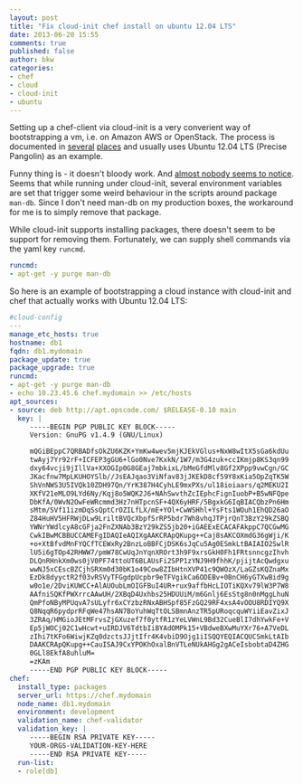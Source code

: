 ```yaml
---
layout: post
title: "Fix cloud-init chef install on ubuntu 12.04 LTS"
date: 2013-06-20 15:55
comments: true
published: false
author: bkw
categories:
- chef
- cloud
- cloud-init
- ubuntu
---
```

Setting up a chef-client via cloud-init is a very converient way of
bootstrapping a vm, i.e. on Amazon AWS or OpenStack. The process is documented
in [several](https://cloudinit.readthedocs.org/en/latest/topics/examples.html#install-and-run-chef-recipes)
[places](http://docs.openstack.org/trunk/openstack-compute/admin/content/user-data.html#d6e7751) and usually uses Ubuntu 12.04 LTS (Precise Pangolin) as an
example.

Funny thing is - it doesn't bloody work. <!-- more -->
And [almost nobody seems to
notice](https://bugs.launchpad.net/ubuntu/+source/cloud-init/+bug/961142).
Seems that while running under cloud-init, several environment variables are
set that trigger some weird behaviour in the scripts around package `man-db`.
Since I don't need man-db on my production boxes, the workaround for me is to
simply remove that package.

While cloud-init supports installing packages, there doesn't seem to be support
for removing them. Fortunately, we can supply shell commands via the yaml key
`runcmd`.
``` yaml
runcmd:
- apt-get -y purge man-db
```

So here is an example of bootstrapping a cloud instance with cloud-init and
chef that actually works with Ubuntu 12.04 LTS:

``` yaml cloud-config.yml
#cloud-config
---
manage_etc_hosts: true
hostname: db1
fqdn: db1.mydomain
package_update: true
package_upgrade: true
runcmd:
- apt-get -y purge man-db
- echo 10.23.45.6 chef.mydomain >> /etc/hosts
apt_sources:
- source: deb http://apt.opscode.com/ $RELEASE-0.10 main
  key: |
     -----BEGIN PGP PUBLIC KEY BLOCK-----
     Version: GnuPG v1.4.9 (GNU/Linux)

     mQGiBEppC7QRBADfsOkZU6KZK+YmKw4wev5mjKJEkVGlus+NxW8wItX5sGa6kdUu
     twAyj7Yr92rF+ICFEP3gGU6+lGo0Nve7KxkN/1W7/m3G4zuk+ccIKmjp8KS3qn99
     dxy64vcji9jIllVa+XXOGIp0G8GEaj7mbkixL/bMeGfdMlv8Gf2XPpp9vwCgn/GC
     JKacfnw7MpLKUHOYSlb//JsEAJqao3ViNfav83jJKEkD8cf59Y8xKia5OpZqTK5W
     ShVnNWS3U5IVQk10ZDH97Qn/YrK387H4CyhLE9mxPXs/ul18ioiaars/q2MEKU2I
     XKfV21eMLO9LYd6Ny/Kqj8o5WQK2J6+NAhSwvthZcIEphcFignIuobP+B5wNFQpe
     DbKfA/0WvN2OwFeWRcmmd3Hz7nHTpcnSF+4QX6yHRF/5BgxkG6IqBIACQbzPn6Hm
     sMtm/SVf11izmDqSsQptCrOZILfLX/mE+YOl+CwWSHhl+YsFts1WOuh1EhQD26aO
     Z84HuHV5HFRWjDLw9LriltBVQcXbpfSrRP5bdr7Wh8vhqJTPjrQnT3BzY29kZSBQ
     YWNrYWdlcyA8cGFja2FnZXNAb3BzY29kZS5jb20+iGAEExECACAFAkppC7QCGwMG
     CwkIBwMCBBUCCAMEFgIDAQIeAQIXgAAKCRApQKupg++Caj8sAKCOXmdG36gWji/K
     +o+XtBfvdMnFYQCfTCEWxRy2BnzLoBBFCjDSK6sJqCu5Ag0ESmkLtBAIAIO2SwlR
     lU5i6gTOp42RHWW7/pmW78CwUqJnYqnXROrt3h9F9xrsGkH0Fh1FRtsnncgzIhvh
     DLQnRHnkXm0ws0jV0PF74ttoUT6BLAUsFi2SPP1zYNJ9H9fhhK/pjijtAcQwdgxu
     wwNJ5xCEscBZCjhSRXm0d30bK1o49Cow8ZIbHtnXVP41c9QWOzX/LaGZsKQZnaMx
     EzDk8dyyctR2f03vRSVyTFGgdpUcpbr9eTFVgikCa6ODEBv+0BnCH6yGTXwBid9g
     w0o1e/2DviKUWCC+AlAUOubLmOIGFBuI4UR+rux9affbHcLIOTiKQXv79lW3P7W8
     AAfniSQKfPWXrrcAAwUH/2XBqD4Uxhbs25HDUUiM/m6Gnlj6EsStg8n0nMggLhuN
     QmPfoNByMPUqvA7sULyfr6xCYzbzRNxABHSpf85FzGQ29RF4xsA4vOOU8RDIYQ9X
     Q8NqqR6pydprRFqWe47hsAN7BoYuhWqTtOLSBmnAnzTR5pURoqcquWYiiEavZixJ
     3ZRAq/HMGioJEtMFrvsZjGXuzef7f0ytfR1zYeLVWnL9Bd32CueBlI7dhYwkFe+V
     Ep5jWOCj02C1wHcwt+uIRDJV6TdtbIiBYAdOMPk15+VBdweBXwMuYXr76+A7VeDL
     zIhi7tKFo6WiwjKZq0dzctsJJjtIfr4K4vbiD9Ojg1iISQQYEQIACQUCSmkLtAIb
     DAAKCRApQKupg++CauISAJ9CxYPOKhOxalBnVTLeNUkAHGg2gACeIsbobtaD4ZHG
     0GLl8EkfA8uhluM=
     =zKAm
     -----END PGP PUBLIC KEY BLOCK-----
chef:
  install_type: packages
  server_url: https://chef.mydomain
  node_name: db1.mydomain
  environment: development
  validation_name: chef-validator
  validation_key: |
     -----BEGIN RSA PRIVATE KEY-----
     YOUR-ORGS-VALIDATION-KEY-HERE
     -----END RSA PRIVATE KEY-----
  run-list:
  - role[db]
```
